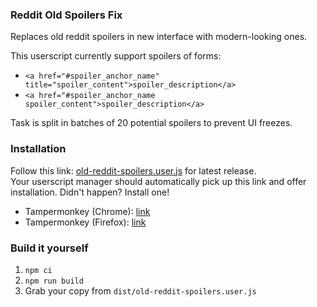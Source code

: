 ### Reddit Old Spoilers Fix

Replaces old reddit spoilers in new interface with modern-looking ones.

This userscript currently support spoilers of forms:
- `<a href="#spoiler_anchor_name" title="spoiler_content">spoiler_description</a>`
- `<a href="#spoiler_anchor_name spoiler_content">spoiler_description</a>`

Task is split in batches of 20 potential spoilers to prevent UI freezes.

### Installation

Follow this link: [old-reddit-spoilers.user.js](https://github.com/lerarosalene/old-reddit-spoilers/releases/latest/download/old-reddit-spoilers.user.js) for latest release.  
Your userscript manager should automatically pick up this link and offer installation. Didn't happen? Install one!
- Tampermonkey (Chrome): [link](https://chrome.google.com/webstore/detail/tampermonkey/dhdgffkkebhmkfjojejmpbldmpobfkfo)
- Tampermonkey (Firefox): [link](https://addons.mozilla.org/firefox/addon/tampermonkey/)

### Build it yourself

1. `npm ci`
2. `npm run build`
3. Grab your copy from `dist/old-reddit-spoilers.user.js`
